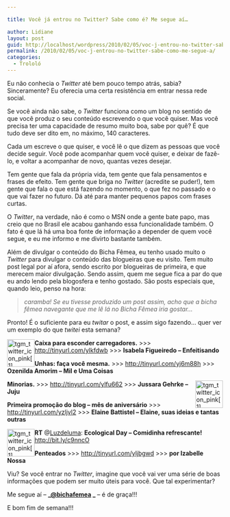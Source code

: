 ```yaml
---

title: Você já entrou no Twitter? Sabe como é? Me segue aí…

author: Lidiane
layout: post
guid: http://localhost/wordpress/2010/02/05/voc-j-entrou-no-twitter-sabe-como-me-segue-a/
permalink: /2010/02/05/voc-j-entrou-no-twitter-sabe-como-me-segue-a/
categories:
  - Trololó
---
```

Eu não conhecia o _Twitter_ até bem pouco tempo atrás, sabia? Sinceramente? Eu oferecia uma certa resistência em entrar nessa rede social.

Se você ainda não sabe, o _Twitter_ funciona como um blog no sentido de que você produz o seu conteúdo escrevendo o que você quiser. Mas você precisa ter uma capacidade de resumo muito boa, sabe por quê? É que tudo deve ser dito em, no máximo, 140 caracteres.

<!--more-->

Cada um escreve o que quiser, e você lê o que dizem as pessoas que você decide seguir. Você pode acompanhar quem você quiser, e deixar de fazê-lo, e voltar a acompanhar de novo, quantas vezes desejar.

Tem gente que fala da própria vida, tem gente que fala pensamentos e frases de efeito. Tem gente que briga no _Twitter_ (acredite se puder!), tem gente que fala o que está fazendo no momento, o que fez no passado e o que vai fazer no futuro. Dá até para manter pequenos papos com frases curtas.

O _Twitter_, na verdade, não é como o MSN onde a gente bate papo, mas creio que no Brasil ele acabou ganhando essa funcionalidade também. O fato é que lá há uma boa fonte de informação a depender de quem você segue, e eu me informo e me divirto bastante também.

Além de divulgar o conteúdo do Bicha Fêmea, eu tenho usado muito o _Twitter_ para divulgar o conteúdo das blogueiras que eu visito. Tem muito post legal por aí afora, sendo escrito por blogueiras de primeira, e que merecem maior divulgação. Sendo assim, quem me segue fica a par do que eu ando lendo pela blogosfera e tenho gostado. São posts especiais que, quando leio, penso na hora:

> _caramba! Se eu tivesse produzido um post assim, acho que a bicha fêmea navegante que me lê lá no Bicha Fêmea iria gostar…_

Pronto! É o suficiente para eu _twitar_ o post, e assim sigo fazendo… quer ver um exemplo do que _twitei_ esta semana?

[<img style="display: inline; margin-left: 0px; margin-right: 0px; border-width: 0px;" title="tgm_twitter_icon_pink[1]" src="http://www.trololodemulher.com.br/blog/wp-content/uploads/2010/02/tgm_twitter_icon_pink1_thumb.png" border="0" alt="tgm_twitter_icon_pink[1]" width="64" height="64" align="left" />](http://www.trololodemulher.com.br/blog/wp-content/uploads/2010/02/tgm_twitter_icon_pink1.png)

**Caixa para esconder carregadores.** >>> <http://tinyurl.com/ylkfdwb> >>> **Isabela Figueiredo – Enfeitisando**

**Unhas: faça você mesma.** >>> <http://tinyurl.com/yj6m88h> >>> **Ozenilda Amorim &#8211; Mil e Uma Coisas**

[<img style="display: inline; margin-left: 0px; margin-right: 0px; border-width: 0px;" title="tgm_twitter_icon_pink[1]" src="http://www.trololodemulher.com.br/blog/wp-content/uploads/2010/02/tgm_twitter_icon_pink1_thumb1.png" border="0" alt="tgm_twitter_icon_pink[1]" width="64" height="64" align="right" />](http://www.trololodemulher.com.br/blog/wp-content/uploads/2010/02/tgm_twitter_icon_pink11.png)

**Minorias.** >>> <http://tinyurl.com/ylfu662> >>> **Jussara Gehrke – Juju**

**Primeira promoção do blog &#8211; mês de aniversário** >>> http://tinyurl.com/yzljvl2 >>> **Elaine Battistel &#8211; Elaine, suas ideias e tantas outras**

[<img style="display: inline; margin-left: 0px; margin-right: 0px; border-width: 0px;" title="tgm_twitter_icon_pink[1]" src="http://www.trololodemulher.com.br/blog/wp-content/uploads/2010/02/tgm_twitter_icon_pink1_thumb2.png" border="0" alt="tgm_twitter_icon_pink[1]" width="64" height="64" align="left" />](http://www.trololodemulher.com.br/blog/wp-content/uploads/2010/02/tgm_twitter_icon_pink12.png)

**RT** @[Luzdeluma](http://twitter.com/Luzdeluma): **Ecological Day &#8211; Comidinha refrescante!** <http://bit.ly/c9nncO>

**Penteados** >>> <http://tinyurl.com/yljbgwd> >>> **por Izabelle Nossa**

Viu? Se você entrar no _Twitter_, imagine que você vai ver uma série de boas informações que podem ser muito úteis para você. Que tal experimentar?

Me segue aí – **_[@bichafemea](http://twitter.com/bichafemea/) _** – é de graça!!!

E bom fim de semana!!!